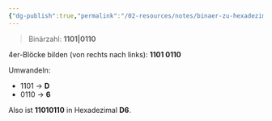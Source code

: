 ```yaml
---
{"dg-publish":true,"permalink":"/02-resources/notes/binaer-zu-hexadezimal/","tags":["mathe/hexadezimal","mathe/binärzahlen"],"updated":"2025-03-23T01:16:41.000+01:00"}
---
```


>Binärzahl: **1101|0110**

4er-Blöcke bilden (von rechts nach links): **1101 0110**

Umwandeln:

- 1101 → **D**
- 0110 → **6**

Also ist **11010110** in Hexadezimal **D6**.